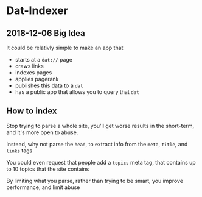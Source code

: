 # Dat-Indexer

## 2018-12-06 Big Idea

It could be relativly simple to make an app that

- starts at a `dat://` page
- craws links
- indexes pages
- applies pagerank
- publishes this data to a `dat`
- has a public app that allows you to query that `dat`

## How to index

Stop trying to parse a whole site, you'll get worse results in the short-term, and it's more open to abuse.

Instead, why not parse the `head`, to extract info from the `meta`, `title`, and `links` tags

You could even request that people add a `topics` meta tag, that contains up to 10 topics that the site contains

By limiting what you parse, rather than trying to be smart, you improve performance, and limit abuse
